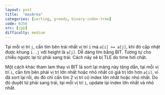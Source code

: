 ```yaml
---
layout: post
title:  "maxArea"
categories: [sorting, greedy, binary-index-tree]
code: 6356
src: [cpp]
difficulty: medium
---
```


Tại mỗi vị trí `j`, cần tìm bên trái nhất vị trí `i` mà `a[i] >= a[j]`, khi đó cập nhật được khung `i..j` với height là `a[j]`.  Dễ dàng tìm bằng BIT. Tương tự cho chiều ngược lại từ phải sang trái. Cách này sẽ bị TLE do time hơi chặt.

Một cách khác tham lam thay vì BIT là sort lại mảng này tăng dần, tại mỗi vị trí `i`, cần tìm bên phải vị trí lớn nhất hoặc nhỏ nhất có giá trị lớn hơn `a[i]`, vì đã sort lại rồi, do đó chỉ cần tìm 2 vị trí có index lớn nhất hoặc nhỏ nhất. Do đó duyệt từ phải sang trái, tại mỗi vị trí `i`, update lại index lớn nhất và nhỏ nhất.
